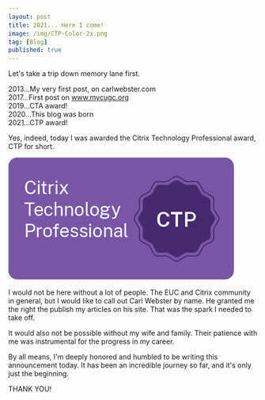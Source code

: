 ```yaml
---
layout: post
title: 2021... Here I come!
image: /img/CTP-Color-2x.png
tag: [Blog]
published: true
---
```


Let's take a trip down memory lane first.  

2013...My very first post, on carlwebster.com  
2017...First post on www.mycugc.org  
2019...CTA award!  
2020...This blog was born     
2021...CTP award!  

Yes, indeed, today I was awarded the Citrix Technology Professional award, CTP for short.

![Citrix CTP](/img/CTP-Digital-Badge-Color-2x.png)

I would not be here without a lot of people. The EUC and Citrix community in general, but I would like to call out Carl Webster by name. He granted me the right the publish my articles on his site. That was the spark I needed to take off.

It would also not be possible without my wife and family. Their patience with me was instrumental for the progress in my career.

By all means, I'm deeply honored and humbled to be writing this announcement today. It has been an incredible journey so far, and it's only just the beginning.

THANK YOU!
